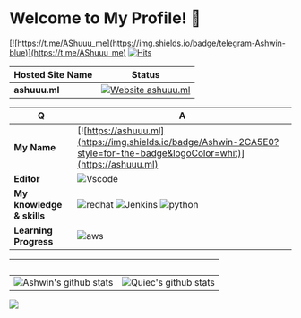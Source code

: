# Welcome to My Profile! 👋
[![https://t.me/AShuuu_me](https://img.shields.io/badge/telegram-Ashwin-blue)](https://t.me/AShuuu_me)
[![Hits](https://hits.seeyoufarm.com/api/count/incr/badge.svg?url=https://github.com/darkshadee/)](https://github.com/darkshadee)

Hosted Site Name | Status
--- | ---
**ashuuu.ml** | [![Website ashuuu.ml](https://img.shields.io/website-up-down-green-red/https/perso.crans.org.svg)](https://ashuuu.ml/)

Q | A
--- | ---
**My Name**  | [![https://ashuuu.ml](https://img.shields.io/badge/Ashwin-2CA5E0?style=for-the-badge&logoColor=whit)](https://ashuuu.ml)
**Editor**  | ![Vscode](https://img.shields.io/badge/Visual%20Studio%20Code-23A3EA?style=for-the-badge&logo=visual-studio-code&logoColor=white)
**My knowledge & skills**  | ![redhat](https://img.shields.io/badge/Redhat-E70000?style=for-the-badge) ![Jenkins](https://img.shields.io/badge/Jenkins-669933?style=for-the-badge) ![python](https://img.shields.io/badge/Python-3776AB?style=for-the-badge&logo=python&logoColor=white)
**Learning Progress** | ![aws](https://img.shields.io/badge/Amazon_AWS-F08804?style=for-the-badge&logo=amazon-aws&logoColor=white)

 ‏‏‎ ‎| ‏‏‎ ‎
 --- | ---
![Ashwin's github stats](https://github-readme-stats.vercel.app/api?username=darkshadee&show_icons=true&theme=radical&include_all_commits=true) | ![Quiec's github stats](https://github-readme-stats.vercel.app/api/top-langs/?username=darkshadee&theme=radical&layout=compact)


<img src="https://github-readme-streak-stats.herokuapp.com/?user=darkshadee"></img>
